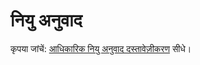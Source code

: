 # नियु अनुवाद

कृपया जांचें: [आधिकारिक नियु अनुवाद दस्तावेज़ीकरण](https://niutrans.com/documents/contents/question/1) सीधे।
